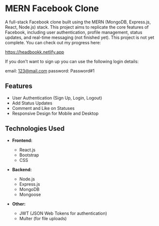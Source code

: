# MERN Facebook Clone

A full-stack Facebook clone built using the MERN (MongoDB, Express.js, React, Node.js) stack. This project aims to replicate the core features of Facebook, including user authentication, profile management, status updates, and real-time messaging (not finished yet).
This project is not yet complete. You can check out my progress here:

https://headbookk.netlify.app

If you don't want to sign up you can use the following login details:

email: 123@mail.com
password: Password#1

## Features

- User Authentication (Sign Up, Login, Logout)
- Add Status Updates
- Comment and Like on Statuses
- Responsive Design for Mobile and Desktop

## Technologies Used

- **Frontend:**
  - React.js
  - Bootstrap
  - CSS

- **Backend:**
  - Node.js
  - Express.js
  - MongoDB
  - Mongoose

- **Other:**
  - JWT (JSON Web Tokens for authentication)
  - Multer (for file uploads)
